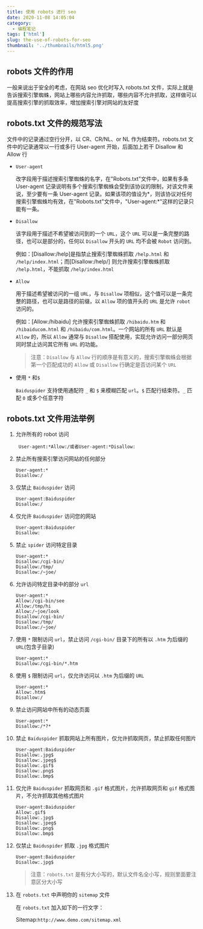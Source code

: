 ```yaml
---
title: 使用 robots 进行 seo
date: 2020-11-08 14:05:04
category:
  - 编程笔记
tags: ['html']
slug: the-use-of-robots-for-seo
thumbnail: '../thumbnails/html5.png'
---
```


## robots 文件的作用

一般来说出于安全的考虑，在网站 seo 优化时写入 robots.txt 文件，实际上就是告诉搜索引擎蜘蛛，网站上哪些内容允许抓取，哪些内容不允许抓取，这样做可以提高搜索引擎的抓取效率，增加搜索引擎对网站的友好度

## robots.txt 文件的规范写法

文件中的记录通过空行分开，以 CR、CR/NL、or NL 作为结束符。robots.txt 文件中的记录通常以一行或多行 User-agent 开始，后面加上若干 Disallow 和 Allow 行

- `User-agent`

  改字段用于描述搜索引擎蜘蛛的名字，在"Robots.txt"文件中，如果有多条 User-agent 记录说明有多个搜索引擎蜘蛛会受到该协议的限制，对该文件来说，至少要有一条 User-agent 记录。如果该项的值设为*，则该协议对任何搜索引擎蜘蛛均有效，在"Robots.txt"文件中，"User-agent:*"这样的记录只能有一条。

- `Disallow`

  该字段用于描述不希望被访问到的一个 `URL`，这个 `URL` 可以是一条完整的路径，也可以是部分的，任何以 `Disallow` 开头的 `URL` 均不会被 `Robot` 访问到。

  例如：[Disallow:/help]是指禁止搜索引擎蜘蛛抓取 `/help.html` 和 `/help/index.html`；而[Disallow:/help/] 则允许搜索引擎蜘蛛抓取 `/help.html`，不能抓取 `/help/index.html`

- `Allow`

  用于描述希望被访问的一组 `URL`，与 `Disallow` 项相似，这个值可以是一条完整的路径，也可以是路径的前缀，以 `Allow` 项的值开头的 `URL` 是允许 `robot` 访问的。

  例如：[Allow:/hibaidu] 允许搜索引擎蜘蛛抓取 `/hibaidu.htm` 和 `/hibaiducom.html` 和 `/hibaidu/com.html`。一个网站的所有 `URL` 默认是 `Allow` 的，所以 `Allow` 通常与 `Disallow` 搭配使用，实现允许访问一部分网页同时禁止访问其它所有 `URL` 的功能。

  > 注意：`Disallow` 与 `Allow` 行的顺序是有意义的，搜索引擎蜘蛛会根据第一个匹配成功的 `Allow` 或 `Disallow` 行确定是否访问某个 `URL`

- 使用 `*` 和`$`

  `Baiduspider` 支持使用通配符 `_` 和 `$` 来模糊匹配 `url`。`$` 匹配行结束符。`_` 匹配 `0` 或多个任意字符

## robots.txt 文件用法举例

1. 允许所有的 robot 访问

   ```text
    User-agent:*Allow:/或者User-agent:*Disallow:
   ```

2. 禁止所有搜索引擎访问网站的任何部分

   ```text
   User-agent:*
   Disallow:/
   ```

3. 仅禁止 `Baiduspider` 访问

   ```text
   User-agent:Baiduspider
   Disallow:/
   ```

4. 仅允许 `Baiduspider` 访问您的网站

   ```text
   User-agent:Baiduspider
   Disallow:
   ```

5. 禁止 `spider` 访问特定目录

   ```text
   User-agent:*
   Disallow:/cgi-bin/
   Disallow:/tmp/
   Disallow:/~joe/
   ```

6. 允许访问特定目录中的部分 `url`

   ```text
   User-agent:*
   Allow:/cgi-bin/see
   Allow:/tmp/hi
   Allow:/~joe/look
   Disallow:/cgi-bin/
   Disallow:/tmp/
   Disallow:/~joe/
   ```

7. 使用 `*` 限制访问 `url`，禁止访问 `/cgi-bin/` 目录下的所有以 `.htm` 为后缀的 `URL`(包含子目录)

   ```text
   User-agent:*
   Disallow:/cgi-bin/*.htm
   ```

8. 使用 `$` 限制访问 `url`，仅允许访问以 `.htm` 为后缀的 `URL`

   ```text
   User-agent:*
   Allow:.htm$
   Disallow:/
   ```

9. 禁止访问网站中所有的动态页面

   ```text
   User-agent:*
   Disallow:/*?*
   ```

10. 禁止 `Baiduspider` 抓取网站上所有图片，仅允许抓取网页，禁止抓取任何图片

    ```text
    User-agent:Baiduspider
    Disallow:.jpg$
    Disallow:.jpeg$
    Disallow:.gif$
    Disallow:.png$
    Disallow:.bmp$
    ```

11. 仅允许 `Baiduspider` 抓取网页和 `.gif` 格式图片，允许抓取网页和 `gif` 格式图片，不允许抓取其他格式图片

    ```text
    User-agent:Baiduspider
    Allow:.gif$
    Disallow:.jpg$
    Disallow:.jpeg$
    Disallow:.png$
    Disallow:.bmp$
    ```

12. 仅禁止 `Baiduspider` 抓取 `.jpg` 格式图片

    ```text
    User-agent:Baiduspider
    Disallow:.jpg$
    ```

    > 注意：`robots.txt` 是有分大小写的，默认文件名全小写，规则里面要注意区分大小写

13. 在 `robots.txt` 中声明你的 `sitemap` 文件

    在 `robots.txt` 加入如下的一行文字：

    Sitemap:`http://www.demo.com/sitemap.xml`
